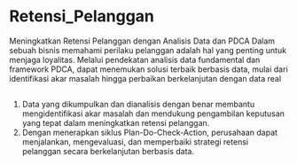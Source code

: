 # Retensi_Pelanggan
Meningkatkan Retensi Pelanggan dengan Analisis Data dan PDCA
Dalam sebuah bisnis memahami perilaku pelanggan adalah hal yang penting untuk menjaga loyalitas. Melalui pendekatan analisis data fundamental dan framework PDCA, dapat menemukan solusi terbaik berbasis data, mulai dari identifikasi akar masalah hingga perbaikan berkelanjutan dengan data real
##
1. Data yang dikumpulkan dan dianalisis dengan benar membantu mengidentifikasi akar masalah dan mendukung pengambilan keputusan yang tepat dalam meningkatkan retensi pelanggan.
2. Dengan menerapkan siklus Plan-Do-Check-Action, perusahaan dapat menjalankan, mengevaluasi, dan memperbaiki strategi retensi pelanggan secara berkelanjutan berbasis data.
